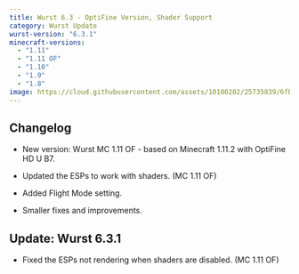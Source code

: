 ```yaml
---
title: Wurst 6.3 - OptiFine Version, Shader Support
category: Wurst Update
wurst-version: "6.3.1"
minecraft-versions:
  - "1.11"
  - "1.11 OF"
  - "1.10"
  - "1.9"
  - "1.8"
image: https://cloud.githubusercontent.com/assets/10100202/25735839/6fb1b528-316e-11e7-87d1-38ab753edf91.jpg
---
```

## Changelog

- New version: Wurst MC 1.11 OF - based on Minecraft 1.11.2 with OptiFine HD U B7.

- Updated the ESPs to work with shaders. (MC 1.11 OF)

- Added Flight Mode setting.

- Smaller fixes and improvements.

## Update: Wurst 6.3.1

- Fixed the ESPs not rendering when shaders are disabled. (MC 1.11 OF)
